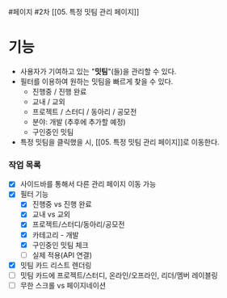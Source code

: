 #페이지 #2차 
[[05. 특정 밋팀 관리 페이지]]
# 기능
* 사용자가 기여하고 있는 "**밋팀**"(들)을 관리할 수 있다.
* 필터를 이용하여 원하는 밋팀을 빠르게 찾을 수 있다.
	* 진행중 / 진행 완료
	* 교내 / 교외
	* 프로젝트 / 스터디 / 동아리 / 공모전
	* 분야: 개발 (추후에 추가할 예정)
	* 구인중인 밋팀
* 특정 밋팀을 클릭했을 시, [[05. 특정 밋팀 관리 페이지]]로 이동한다.


### 작업 목록
* [x] 사이드바를 통해서 다른 관리 페이지 이동 가능
* [x] 필터 기능
	* [x] 진행중 vs 진행 완료
	* [x] 교내 vs 교외
	* [x] 프로젝트/스터디/동아리/공모전
	* [x] 카테고리 - 개발
	* [x] 구인중인 밋팀 체크
	* [ ] 실제 적용(API 연결)
* [x] 밋팀 카드 리스트 렌더링
* [ ] 밋팀 카드에 프로젝트/스터디, 온라인/오프라인, 리더/멤버 레이블링
* [ ] 무한 스크롤 vs 페이지네이션